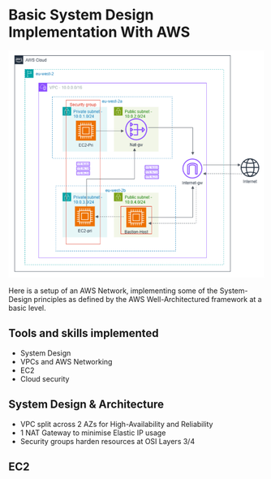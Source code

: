 # Basic System Design Implementation With AWS

<div>
    <img src="./images/Screenshot 2025-10-23 080752.png" alt="Diagram" width="600"/>
</div>

Here is a setup of an AWS Network, implementing some of the System-Design principles as defined by the AWS Well-Architectured framework at a basic level. 

## Tools and skills implemented

- System Design 
- VPCs and AWS Networking 
- EC2 
- Cloud security 

## System Design & Architecture

- VPC split across 2 AZs for High-Availability and Reliability
- 1 NAT Gateway to minimise Elastic IP usage 
- Security groups harden resources at OSI Layers 3/4

## EC2 



